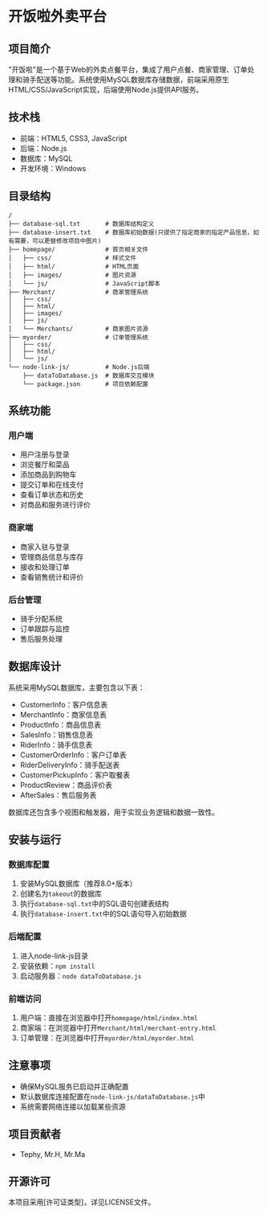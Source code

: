 # 开饭啦外卖平台

## 项目简介

"开饭啦"是一个基于Web的外卖点餐平台，集成了用户点餐、商家管理、订单处理和骑手配送等功能。系统使用MySQL数据库存储数据，前端采用原生HTML/CSS/JavaScript实现，后端使用Node.js提供API服务。

## 技术栈

- 前端：HTML5, CSS3, JavaScript
- 后端：Node.js
- 数据库：MySQL
- 开发环境：Windows

## 目录结构

```
/
├── database-sql.txt       # 数据库结构定义
├── database-insert.txt    # 数据库初始数据(只提供了指定商家的指定产品信息，如有需要，可以更替修改项目中图片)
├── homepage/              # 首页相关文件
│   ├── css/               # 样式文件
│   ├── html/              # HTML页面
│   ├── images/            # 图片资源
│   └── js/                # JavaScript脚本
├── Merchant/              # 商家管理系统
│   ├── css/
│   ├── html/
│   ├── images/
│   ├── js/
│   └── Merchants/         # 商家图片资源
├── myorder/               # 订单管理系统
│   ├── css/
│   ├── html/
│   └── js/
└── node-link-js/          # Node.js后端
    ├── dataToDatabase.js  # 数据库交互模块
    └── package.json       # 项目依赖配置
```

## 系统功能

### 用户端

- 用户注册与登录
- 浏览餐厅和菜品
- 添加商品到购物车
- 提交订单和在线支付
- 查看订单状态和历史
- 对商品和服务进行评价

### 商家端

- 商家入驻与登录
- 管理商品信息与库存
- 接收和处理订单
- 查看销售统计和评价

### 后台管理

- 骑手分配系统
- 订单跟踪与监控
- 售后服务处理

## 数据库设计

系统采用MySQL数据库，主要包含以下表：

- CustomerInfo：客户信息表
- MerchantInfo：商家信息表
- ProductInfo：商品信息表
- SalesInfo：销售信息表
- RiderInfo：骑手信息表
- CustomerOrderInfo：客户订单表
- RiderDeliveryInfo：骑手配送表
- CustomerPickupInfo：客户取餐表
- ProductReview：商品评价表
- AfterSales：售后服务表

数据库还包含多个视图和触发器，用于实现业务逻辑和数据一致性。

## 安装与运行

### 数据库配置

1. 安装MySQL数据库（推荐8.0+版本）
2. 创建名为`takeout`的数据库
3. 执行`database-sql.txt`中的SQL语句创建表结构
4. 执行`database-insert.txt`中的SQL语句导入初始数据

### 后端配置

1. 进入node-link-js目录
2. 安装依赖：`npm install`
3. 启动服务器：`node dataToDatabase.js`

### 前端访问

1. 用户端：直接在浏览器中打开`homepage/html/index.html`
2. 商家端：在浏览器中打开`Merchant/html/merchant-entry.html`
3. 订单管理：在浏览器中打开`myorder/html/myorder.html`

## 注意事项

- 确保MySQL服务已启动并正确配置
- 默认数据库连接配置在`node-link-js/dataToDatabase.js`中
- 系统需要网络连接以加载某些资源

## 项目贡献者

- Tephy, Mr.H, Mr.Ma

## 开源许可

本项目采用[许可证类型]，详见LICENSE文件。
